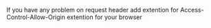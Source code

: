 If you have any problem on request header add extention for Access-Control-Allow-Origin extention for your browser